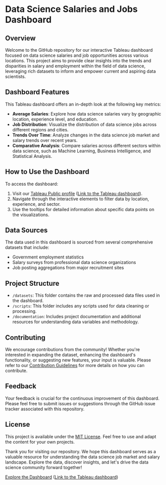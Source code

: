 # Data Science Salaries and Jobs Dashboard

## Overview

Welcome to the GitHub repository for our interactive Tableau dashboard focused on data science salaries and job opportunities across various locations. This project aims to provide clear insights into the trends and disparities in salary and employment within the field of data science, leveraging rich datasets to inform and empower current and aspiring data scientists.

## Dashboard Features

This Tableau dashboard offers an in-depth look at the following key metrics:
- **Average Salaries**: Explore how data science salaries vary by geographic location, experience level, and education.
- **Job Distribution**: Visualize the distribution of data science jobs across different regions and cities.
- **Trends Over Time**: Analyze changes in the data science job market and salary trends over recent years.
- **Comparative Analysis**: Compare salaries across different sectors within data science, such as Machine Learning, Business Intelligence, and Statistical Analysis.

## How to Use the Dashboard

To access the dashboard:
1. Visit our [Tableau Public profile](#) ([Link to the Tableau dashboard](https://public.tableau.com/views/EmploymentandSalary_17084664722580/SalariesandJobsDashboard22?:language=en-US&:sid=&:display_count=n&:origin=viz_share_link)).
2. Navigate through the interactive elements to filter data by location, experience, and sector.
3. Use the tooltips for detailed information about specific data points on the visualizations.

## Data Sources

The data used in this dashboard is sourced from several comprehensive datasets that include:
- Government employment statistics
- Salary surveys from professional data science organizations
- Job posting aggregations from major recruitment sites

## Project Structure

- `/datasets`: This folder contains the raw and processed data files used in the dashboard.
- `/scripts`: This folder includes any scripts used for data cleaning or processing.
- `/documentation`: Includes project documentation and additional resources for understanding data variables and methodology.

## Contributing

We encourage contributions from the community! Whether you're interested in expanding the dataset, enhancing the dashboard's functionality, or suggesting new features, your input is valuable. Please refer to our [Contribution Guidelines](CONTRIBUTING.md) for more details on how you can contribute.

## Feedback

Your feedback is crucial for the continuous improvement of this dashboard. Please feel free to submit issues or suggestions through the GitHub issue tracker associated with this repository.

## License

This project is available under the [MIT License](LICENSE). Feel free to use and adapt the content for your own projects.

Thank you for visiting our repository. We hope this dashboard serves as a valuable resource for understanding the data science job market and salary landscape. Explore the data, discover insights, and let's drive the data science community forward together!

[Explore the Dashboard](#) ([Link to the Tableau dashboard](https://public.tableau.com/views/EmploymentandSalary_17084664722580/SalariesandJobsDashboard22?:language=en-US&:sid=&:display_count=n&:origin=viz_share_link))
